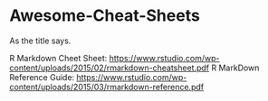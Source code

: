 # Awesome-Cheat-Sheets
As the title says. 

R Markdown Cheet Sheet: https://www.rstudio.com/wp-content/uploads/2015/02/rmarkdown-cheatsheet.pdf
R MarkDown Reference Guide: https://www.rstudio.com/wp-content/uploads/2015/03/rmarkdown-reference.pdf
